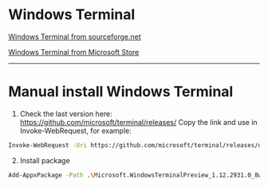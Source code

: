 # Windows Terminal

[Windows Terminal from sourceforge.net](https://sourceforge.net/projects/windows-terminal.mirror/ "sourceforge.net")

[Windows Terminal from Microsoft Store](https://www.microsoft.com/en-US/p/windows-terminal/9n0dx20hk701 "microsoft.com")


--------

# Manual install Windows Terminal

1. Check the last version here: https://github.com/microsoft/terminal/releases/
Copy the link and use in Invoke-WebRequest, for example:
```bash
Invoke-WebRequest -Uri https://github.com/microsoft/terminal/releases/download/v1.12.2931.0/Microsoft.WindowsTerminalPreview_1.12.2931.0_8wekyb3d8bbwe.msixbundle -outfile Microsoft.WindowsTerminalPreview_1.12.2931.0_8wekyb3d8bbwe.msixbundle
```
2. Install package
```bash
Add-AppxPackage -Path .\Microsoft.WindowsTerminalPreview_1.12.2931.0_8wekyb3d8bbwe.msixbundle
```
